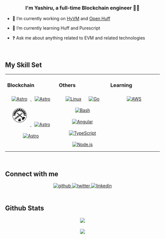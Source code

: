 ### <div align="center">I'm Yashiru, a full-time Blockchain engineer 👨‍💻</div>  
  

- 🔭 I’m currently working on [HyVM](https://github.com/oguimbal/HyVM) and [Open Huff](https://github.com/Yashiru/open-huff)  
  

- 🌱 I’m currently learning Huff and Purescript  
  

- ❓ Ask me about anything related to EVM and related technologies  
  

<br/>  


## My Skill Set  
<table><tr><td valign="top" width="33%">



### Blockchain  
<div align="center" >  
    <a href="https://docs.soliditylang.org/" target="_blank">
        <img style="margin: 10px" src="https://docs.soliditylang.org/en/v0.8.17/_static/logo.svg" alt="Astro" width="50" />
    </a>  
    <a href="https://github.com/huff-language/huff-rs" target="_blank">
        <img style="margin: 10px" src="https://github.com/huff-language/huff-rs/blob/main/assets/huff.png" alt="Astro" width="50" />
    </a>  
    <a href="https://github.com/foundry-rs/foundry" target="_blank">
        <img style="margin: 10px" src="https://github.com/foundry-rs/foundry/blob/master/.github/logo.png" alt="Astro" width="50" />
    </a>  
    <a href="https://hardhat.org/" target="_blank">
        <img style="margin: 10px" src="https://seeklogo.com/images/H/hardhat-logo-888739EBB4-seeklogo.com.png" alt="Astro" width="50" />
    </a>  
    <a href="https://tenderly.co/" target="_blank">
        <img style="margin: 10px" src="https://assets-global.website-files.com/5f217a8e6bc2c82a9d803089/61017dd0164588384850f768_Tenderly-logo-symbol.png" alt="Astro" width="50" />
    </a>  
</div>
</td><td valign="top" width="33%">



### Others  
<div align="center">  
<a href="https://www.linux.org/" target="_blank"><img style="margin: 10px" src="https://profilinator.rishav.dev/skills-assets/linux-original.svg" alt="Linux" height="50" /></a>  
<a href="https://go.dev/" target="_blank"><img style="margin: 10px" src="https://profilinator.rishav.dev/skills-assets/go-original.svg" alt="Go" height="50" /></a>  
<a href="https://www.gnu.org/software/bash/" target="_blank"><img style="margin: 10px" src="https://profilinator.rishav.dev/skills-assets/gnu_bash-icon.svg" alt="Bash" height="50" /></a>  
<a href="https://angular.io/" target="_blank"><img style="margin: 10px" src="https://profilinator.rishav.dev/skills-assets/angularjs-original.svg" alt="Angular" height="50" /></a>  
<a href="https://www.typescriptlang.org/" target="_blank"><img style="margin: 10px" src="https://profilinator.rishav.dev/skills-assets/typescript-original.svg" alt="TypeScript" height="50" /></a>  
<a href="https://nodejs.org/" target="_blank"><img style="margin: 10px" src="https://profilinator.rishav.dev/skills-assets/nodejs-original-wordmark.svg" alt="Node.js" height="50" /></a>  
</div>

</td><td valign="top" width="33%">



### Learning  
<div align="center">  
<a href="https://www.purescript.org/" target="_blank"><img style="margin: 10px" src="https://upload.wikimedia.org/wikipedia/commons/6/64/PureScript_Logo.png" alt="AWS" height="50" /></a>  
</td></tr></table>  

<br/>  


## Connect with me  
<div align="center">
<a href="https://github.com/yashiru" target="_blank">
<img src=https://img.shields.io/badge/github-%2324292e.svg?&style=for-the-badge&logo=github&logoColor=white alt=github style="margin-bottom: 5px;" />
</a>
<a href="https://twitter.com/lgebor" target="_blank">
<img src=https://img.shields.io/badge/twitter-%2300acee.svg?&style=for-the-badge&logo=twitter&logoColor=white alt=twitter style="margin-bottom: 5px;" />
</a>
<a href="https://linkedin.com/in/léo-fasano-236587156" target="_blank">
<img src=https://img.shields.io/badge/linkedin-%231E77B5.svg?&style=for-the-badge&logo=linkedin&logoColor=white alt=linkedin style="margin-bottom: 5px;" />
</a>  
</div>  
  

<br/>  


## Github Stats  
<div align="center"><img src="https://github-readme-stats.vercel.app/api?username=yashiru&show_icons=true&count_private=true&hide_border=true" align="center" /></div>  

<br/>  


<div align="center">
<img src="https://komarev.com/ghpvc/?username=yashiru&&style=flat-square" align="center" />
</div>  
  
